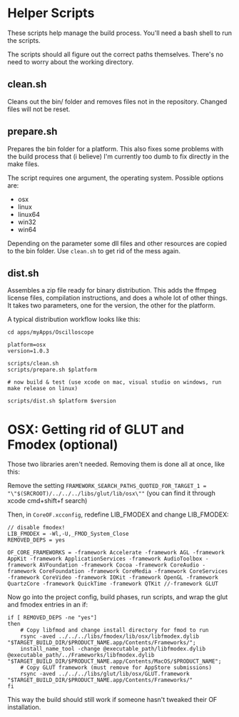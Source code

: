 Helper Scripts
===


These scripts help manage the build process. 
You'll need a bash shell to run the scripts. 

The scripts should all figure out the correct paths themselves. There's no need to worry about the working directory. 


clean.sh
---

Cleans out the bin/ folder and removes files not in the repository. 
Changed files will not be reset. 

prepare.sh
---
Prepares the bin folder for a platform. This also fixes some problems with the build process that (i believe) I'm currently too dumb to fix directly in the make files. 

The script requires one argument, the operating system. Possible options are: 

* osx
* linux
* linux64
* win32
* win64

Depending on the parameter some dll files and other resources are copied to the bin folder. 
Use `clean.sh` to get rid of the mess again. 


dist.sh
---
Assembles a zip file ready for binary distribution. This adds the ffmpeg license files, compilation instructions, and does a whole lot of other things. It takes two parameters, one for the version, the other for the platform. 

A typical distribution workflow looks like this: 

	cd apps/myApps/Oscilloscope
	
	platform=osx
	version=1.0.3
	
	scripts/clean.sh
	scripts/prepare.sh $platform
	
	# now build & test (use xcode on mac, visual studio on windows, run make release on linux)
	
	scripts/dist.sh $platform $version
	
	
	
# OSX: Getting rid of GLUT and Fmodex (optional)

Those two libraries aren't needed. Removing them is done all at once, like this: 


Remove the setting `FRAMEWORK_SEARCH_PATHS_QUOTED_FOR_TARGET_1 = "\"$(SRCROOT)/../../../libs/glut/lib/osx\""` (you can find it through xcode cmd+shift+f search)

Then, in `CoreOF.xcconfig`, redefine LIB_FMODEX and change LIB_FMODEX: 

    // disable fmodex!
    LIB_FMODEX = -Wl,-U,_FMOD_System_Close
    REMOVED_DEPS = yes

    OF_CORE_FRAMEWORKS = -framework Accelerate -framework AGL -framework AppKit -framework ApplicationServices -framework AudioToolbox -framework AVFoundation -framework Cocoa -framework CoreAudio -framework CoreFoundation -framework CoreMedia -framework CoreServices -framework CoreVideo -framework IOKit -framework OpenGL -framework QuartzCore -framework QuickTime -framework QTKit //-framework GLUT


Now go into the project config, build phases, run scripts, and wrap the glut and fmodex entries in an if: 
	
	if [ REMOVED_DEPS -ne "yes"]
	then
		# Copy libfmod and change install directory for fmod to run
		rsync -aved ../../../libs/fmodex/lib/osx/libfmodex.dylib "$TARGET_BUILD_DIR/$PRODUCT_NAME.app/Contents/Frameworks/";
		install_name_tool -change @executable_path/libfmodex.dylib @executable_path/../Frameworks/libfmodex.dylib "$TARGET_BUILD_DIR/$PRODUCT_NAME.app/Contents/MacOS/$PRODUCT_NAME";
		# Copy GLUT framework (must remove for AppStore submissions)
		rsync -aved ../../../libs/glut/lib/osx/GLUT.framework "$TARGET_BUILD_DIR/$PRODUCT_NAME.app/Contents/Frameworks/"
	fi

This way the build should still work if someone hasn't tweaked their OF installation. 